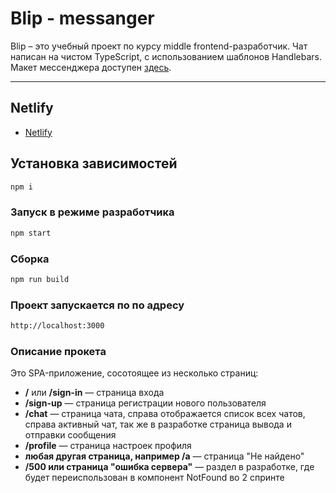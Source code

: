 # Blip - messanger

Blip – это учебный проект по курсу middle frontend-разработчик. Чат написан на чистом TypeScript, с использованием шаблонов Handlebars. Макет мессенджера доступен [здесь](https://www.figma.com/design/77WI5evsOvhJ9quzsnpPOy/Chat_external_link-(Copy)?node-id=0-1&p=f&t=NAcIR5bPCp7cBiiw-0).

---


## Netlify

- [Netlify](https://)


## Установка зависимостей

```sh
npm i
```

### Запуск в режиме разработчика

```sh
npm start
```

### Сборка

```sh
npm run build
```

### Проект запускается по по адресу

```sh
http://localhost:3000
```

### Описание прокета

Это SPA-приложение, сосотоящее из несколько страниц:


- **/** или **/sign-in** — страница входа
- **/sign-up** — страница регистрации нового пользователя
- **/chat** — страница чата, справа отображается список всех чатов, справа активный чат, так же в разработке страница вывода и отправки сообщения
- **/profile** — страница настроек профиля
- **любая другая страница, например /a** — страница "Не найдено"
- **/500 или страница "ошибка сервера"** — раздел в разработке, где будет переиспользован в компонент NotFound во 2 спринте
